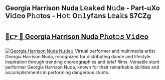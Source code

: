 ## Georgia Harrison Nuda L𝚎a𝚔ed N𝚞𝚍e - Part-uXo Vi𝚍𝚎o P𝚑𝚘tos - H𝚘𝚝 O𝚗𝚕yf𝚊ns L𝚎a𝚔s S7CZg

# <h2><a href="http://kf6ali.oniu.top/?m=Georgia+Harrison+Nuda">🔗👉 🔴 Georgia Harrison Nuda P𝚑ot𝚘𝚜 V𝚒d𝚎o</a></h2>

[![Georgia Harrison Nuda Nu𝚍e𝚜](https://i.imgur.com/0qMVB7G.gif)](http://kf6ali.oniu.top/?m=Georgia+Harrison+Nuda)
Virtual performer and multimedia artist Georgia Harrison Nuda, recognized for distributing dance and lifestyle inspiration through trending choreographies and brief films. Versatile stunt performer Georgia Harrison Nuda, known for their remarkable abilities and accomplishments in performing dangerous stunts.  
